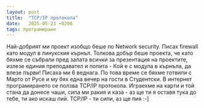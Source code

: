 ```yaml
---
layout: post
title:  "TCP/IP протокола"
date:   2025-05-23 +0200
tags: програмиране
---
```

Най-добрият ми проект изобщо беше по Network security. Писах firewall като модул в линукския кърнъл. 
Толкова добър беше проекта, че като бяхме се събрали пред залата всички за презентация на проектите, 
излезе единия преподавател и попита - Кой е с модула в кърнъла, да влезе първи! Писаха ми 6 веднага. 
По това време се бяхме готвили с Марто от Русе и му бях една вечер на гости в Студентски. 
В интернет програмирането се ползва TCP/IP  протокола. Играехме на карти и той стана да донесе чаши, 
сипа ми ракия и каза - аз ще ти я оставя тука до тебе, ти ако искаш пий. TCP/IP - ти сипи, аз ще пия :-]
